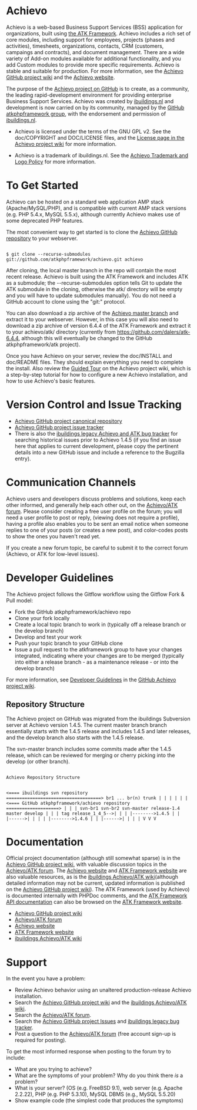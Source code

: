 Achievo
=======
Achievo is a web-based Business Support Services (BSS) application for organizations, built using [the ATK Framework](https://www.github.com/atkphpframework/atk). Achievo includes a rich set of core modules, including support for employees, projects (phases and activities), timesheets, organizations, contacts, CRM (customers, campaings and contracts), and document management. There are a wide variety of Add-on modules available for additional functionality, and you add Custom modules to provide more specific requirements. Achievo is stable and suitable for production. For more information, see the [Achievo GitHub project wiki](https://github.com/atkphpframework/achievo/wiki) and the [Achievo website](http://www.achievo.org).

The purpose of the [Achievo project on GitHub](https://www.github.com/atkphpframework/achievo) is to create, as a community, the leading rapid-development environment for providing enterprise Business Support Services. Achievo was created by [ibuildings.nl](http://www.ibuildings.nl) and development is now carried on by its community, managed by the [GitHub atkphpframework group](https://www.github.com/atkphpframework/), with the endorsement and permission of [ibuildings.nl](http://www.ibuildings.nl).

* Achievo is licensed under the terms of the GNU GPL v2. See the doc/COPYRIGHT and DOC/LICENSE files, and the [License page in the Achievo project wiki](https://github.com/atkphpframework/achievo/wiki/License) for more information.

* Achievo is a trademark of ibuildings.nl. See the [Achievo Trademark and Logo Policy](https://github.com/atkphpframework/achievo/wiki/Trademark-and-Logo-Policy) for more information.

To Get Started
==============
Achievo can be hosted on a standard web application AMP stack (Apache/MySQL/PHP), and is compatible with current AMP stack versions (e.g. PHP 5.4.x, MySQL 5.5.x), although currently Achievo makes use of some deprecated PHP features.

The most convenient way to get started is to clone the [Achievo GitHub repository](https://github.com/atkphpframework/achievo) to your webserver.

<code>
$ git clone --recurse-submodules git://github.com/atkphpframework/achievo.git achievo
</code>

After cloning, the local master branch in the repo will contain the most recent release. Achievo is built using the ATK Framework and includes ATK as a submodule; the --recurse-submodules option tells Git to update the ATK submodule in the cloning, otherwise the atk/ directory will be empty and you will have to update submodules manually). You do not need a GitHub account to clone using the "git:" protocol.

You can also download a zip archive of the [Achievo master branch](https://github.com/atkphpframework/achievo) and extract it to your webserver. However, in this case you will also need to download a zip archive of version 6.4.4 of the ATK Framework and extract it to your achievo/atk/ directory (currently from https://github.com/dalers/atk-6.4.4, although this will eventually be changed to the GitHub atkphpframework/atk project).

Once you have Achievo on your server, review the doc/INSTALL and doc/README files. They should explain everything you need to complete the install. Also review the [Guided Tour](http://github.com/atkphpframework/achievo/wiki/Achievo-guided-tour) on the Achievo project wiki, which is a step-by-step tutorial for how to configure a new Achievo installation, and how to use Achievo's basic features.

Version Control and Issue Tracking
==================================
* [Achievo GitHub project canonical repository](https://github.com/atkphpframework/achievo)
* [Achievo GitHub project issue tracker](https://github.com/atkphpframework/achievo/issues)
* There is also the [ibuildings legacy Achievo and ATK bug tracker](http://bugzilla.achievo.org/query.cgi) for searching historical issues prior to Achievo 1.4.5  (if you find an issue here that applies to current development, please copy the pertinent details into a new GitHub issue and include a reference to the Bugzilla entry). 

Communication Channels
======================
Achievo users and developers discuss problems and solutions, keep each other informed, and generally help each other out, on the [Achievo/ATK forum](http://forum.achievo.org/). Please consider creating a free user profile on the forum; you will need a user profile to post or reply, (viewing does not require a profile), having a profile also enables you to be sent an email notice when someone replies to one of your posts (or creates a new post), and color-codes posts to show the ones you haven't read yet.

If you create a new forum topic, be careful to submit it to the correct forum (Achievo, or ATK for low-level issues).

Developer Guidelines
====================
The Achievo project follows the Gitflow workflow using the Gitflow Fork & Pull model:
* Fork the GitHub atkphpframework/achievo repo
* Clone your fork locally
* Create a local topic branch to work in (typically off a release branch or the develop branch)
* Develop and test your work
* Push your topic branch to your GitHub clone
* Issue a pull request to the atkframework group to have your changes integrated, indicating where your changes are to be merged (typically into either a release branch - as a maintenance release - or into the develop branch)

For more information, see [Developer Guidelines](https://github.com/atkphpframework/achievo/wiki/Developer-Guidelines) in the [GitHub Achievo project wiki](https://github.com/atkphpframework/achievo/wiki).

Repository Structure
--------------------
The Achievo project on GitHub was migrated from the ibuildings Subversion server at Achievo version 1.4.5. The current master branch branch essentially starts with the 1.4.5 release and includes 1.4.5 and later releases, and the develop branch also starts with the 1.4.5 release.

The svn-master branch includes some commits made after the 1.4.5 release, which can be reviewed for merging or cherry picking into the develop (or other branch).

<code>
Achievo Repository Structure

<==== ibuildings svn repository ====================================>
     br1  ...   br(n)       trunk
      |           |           |
      |           |           |
<==== GitHub atkphpframework/achievo repository ====================>
      |           |           |
   svn-br1     svn-br2   svn-master     release-1.4  master  develop
                                            |           |       |
                        tag release_1_4_5-->|           |       |
                                            |-------->1.4.5     |
                                            |           |------>|
                                            |           |       |
                                            |-------->1.4.6     |
                                            |           |------>|
                                            |           |       |
                                            V           V       V
</code>

Documentation
=============
Official project documentation (although still somewhat sparse) is in the [Achievo GitHub project wiki](https://github.com/atkphpframework/achievo/wiki/), with valuable discussion topics in the [Achievo/ATK forum](http://forum.achievo.org/). The [Achievo website](http://www.achievo.org/) and [ATK Framework website](http://www.atk-framework.com/) are also valuable resources, as is the [ibuildings Achievo/ATK wiki](http://www.achievo.org/wiki/)(although detailed information may not be current, updated information is published on the [Achievo GitHub project wiki](https://github.com/atkphpframework/achievo/wiki/)). The ATK Framework (used by Achievo) is  documented internally with PHPDoc comments, and the [ATK Framework API documentation](http://www.atk-framework.com/documentation/) can also be browsed on the [ATK Framework website](http://www.atk-framework.com/).

* [Achievo GitHub project wiki](https://github.com/atkphpframework/achievo/wiki/) 
* [Achievo/ATK forum](http://forum.achievo.org/)
* [Achievo website](http://www.achievo.org/)
* [ATK Framework website](http://www.atk-framework.com/)
* [ibuildings Achievo/ATK wiki](http://www.achievo.org/wiki/)

Support
=======
In the event you have a problem:

* Review Achievo behavior using an unaltered production-release Achievo installation.
* Search the [Achievo GitHub project wiki](https://github.com/atkphpframework/achievo/wiki/) and the [ibuildings Achievo/ATK wiki](http://www.achievo.org/wiki/).
* Search the [Achievo/ATK forum](http://forum.achievo.org/).
* Search the [Achievo GitHub project Issues](https://github.com/atkphpframework/achievo/issues) and [ibuildings legacy bug tracker](http://bugzilla.achievo.org/query.cgi).
* Post a question to the [Achievo/ATK forum](http://forum.achievo.org/) (free account sign-up is required for posting).

To get the most informed response when posting to the forum try to include:

* What are you trying to achieve?
* What are the symptoms of your problem? Why do you think there *is* a problem?
* What is your server? (OS (e.g. FreeBSD 9.1), web server (e.g. Apache 2.2.22), PHP (e.g. PHP 5.3.10), MySQL DBMS (e.g., MySQL 5.5.20)
* Show example code (the simplest code that produces the symptoms)

